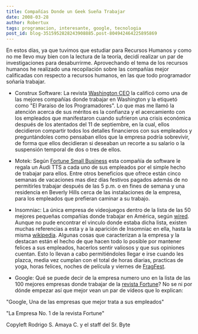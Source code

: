 ```yaml
---
title: Compañías Donde un Geek Sueña Trabajar
date: 2008-03-28
author: Robertux
tags: programacion, interesante, google, tecnologia
post_id: blog-3515952828243908885.post-804942464225895869
---
```


En estos días, ya que tuvimos que estudiar para Recursos Humanos y como no me llevo muy bien con la lectura de la teoría, decidí realizar un par de investigaciones para desaburrirme. Aprovechando el tema de los recursos humanos he realizado una recopilación sobre las compañías mejor calificadas con respecto a recursos humanos, en las que todo programador soñaría trabajar.

- Construx Software: La revista [Washington CEO](https://www.washingtonceo.com/news-article-display/article/178/programmers.html) la calificó como una de las mejores compañías donde trabajar en Washington y la etiquetó como "El Paraíso de los Programadores". Lo que mas me llamó la atención acerca de sus méritos es la confianza y el acercamiento con los empleados que manifestaron cuando sufrieron una crisis económica después de los atentados del 11 de septiembre, en la cual, ellos decidieron compartir todos los detalles financieros con sus empleados y preguntándoles como pensaban ellos que la empresa podría sobrevivir, de forma que ellos decidieran si deseaban un recorte a su salario o la suspensión temporal de dos o tres de ellos.

- Motek: Según [Fortune Small Business](https://money.cnn.com/magazines/fsb/fsb_archive/2002/11/01/331988/index.htm) esta compañía de software le regala un Audi TTS a cada uno de sus empleados por el simple hecho de trabajar para ellos. Entre otros beneficios que ofrece están cinco semanas de vacaciones mas diez días festivos pagados además de no permitirles trabajar después de las 5 p.m. o en fines de semana y una residencia en Beverly Hills cerca de las instalaciones de la empresa, para los empleados que prefieran caminar a su trabajo.

- Insomniac: La única empresa de videojuegos dentro de la lista de las 50 mejores pequeñas compañías donde trabajar en América, según [wired](https://blog.wired.com/games/2007/06/insomniac-lands.html). Aunque no pude encontrar el vinculo donde estaba dicha lista, existen muchas referencias a esta y a la aparición de Insomniac en ella, hasta la misma [wikipedia](https://en.wikipedia.org/wiki/Insomniac_games). Algunas cosas que caracterizan a la empresa y la destacan están el hecho de que hacen todo lo posible por mantener felices a sus empleados, hacerlos sentir valiosos y que sus opiniones cuentan. Esto lo llevan a cabo permitiéndoles llegar e irse cuando les plazca, media vez cumplan con el total de horas diarias, practicas de yoga, horas felices, noches de película y viernes de [FragFest](https://fragfest.com.au/).

- Google: Qué se puede decir de la empresa numero uno en la lista de las 100 mejores empresas donde trabajar de la [revista Fortune](https://money.cnn.com/magazines/fortune/bestcompanies/2008/snapshots/1.html)? No se ni por dónde empezar así que mejor vean un par de vídeos que lo explican:

"Google, Una de las empresas
que mejor trata a sus empleados"

"La Empresa No. 1 de la
revista Fortune"

Copyleft Rodrigo S. Amaya C. y el staff del Sr. Byte